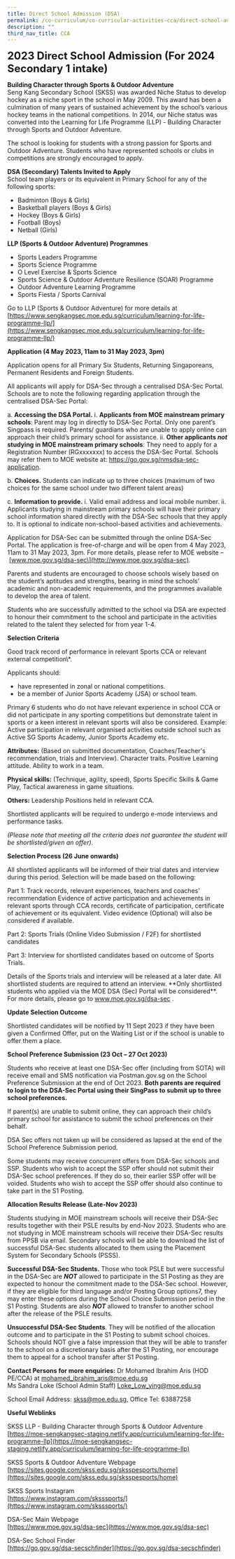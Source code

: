 ```yaml
---
title: Direct School Admission (DSA)
permalink: /co-curriculum/co-curricular-activities-cca/direct-school-admission-dsa/
description: ""
third_nav_title: CCA
---
```

**<font size="5">2023 Direct School Admission (For 2024 Secondary 1 intake)</font>**<br>

**Building Character through Sports &amp; Outdoor Adventure**<br>
Seng Kang Secondary School (SKSS) was awarded Niche Status to develop hockey as a niche sport in the school in May 2009. This award has been a culmination of many years of sustained achievement by the school’s various hockey teams in the national competitions. In 2014, our Niche status was converted into the Learning for Life Programme (LLP) - Building Character through Sports and Outdoor Adventure.

The school is looking for students with a strong passion for Sports and Outdoor Adventure. Students who have represented schools or clubs in competitions are strongly encouraged to apply.

**DSA (Secondary) Talents Invited to Apply**<br>
School team players or its equivalent in Primary School for any of the following sports:

*   Badminton (Boys &amp; Girls)
*   Basketball players (Boys &amp; Girls)
*   Hockey (Boys &amp; Girls)
*   Football (Boys)
*   Netball (Girls)

**LLP (Sports &amp; Outdoor Adventure) Programmes**&nbsp;&nbsp;&nbsp;&nbsp;&nbsp; &nbsp;&nbsp;

*   Sports Leaders Programme
*   Sports Science Programme
*   O Level Exercise &amp; Sports Science
*   Sports Science &amp; Outdoor Adventure Resilience (SOAR) Programme
*   Outdoor Adventure Learning Programme
*   Sports Fiesta / Sports Carnival

Go to LLP (Sports &amp; Outdoor Adventure) for more details at [https://www.sengkangsec.moe.edu.sg/curriculum/learning-for-life-programme-llp/](https://www.sengkangsec.moe.edu.sg/curriculum/learning-for-life-programme-llp/)
       

**Application (4 May 2023, 11am to 31 May 2023, 3pm)**

Application opens for all Primary Six Students, Returning Singaporeans, Permanent Residents and Foreign Students.

All applicants will apply for DSA-Sec through a centralised DSA-Sec Portal. Schools are to note the following regarding application through the centralised DSA-Sec Portal:

a. **Accessing the DSA Portal.** 
i. **Applicants from MOE mainstream primary schools**: Parent may log in directly to DSA-Sec Portal. Only one parent’s Singpass is required. Parents/ guardians who are unable to apply online can approach their child’s primary school for assistance. 
ii. **Other applicants *not* studying in MOE mainstream primary schools**: They need to apply for a Registration Number (RGxxxxxxx) to access the DSA-Sec Portal. Schools may refer them to MOE website at: https://go.gov.sg/nmsdsa-sec-application.

b. **Choices.** Students can indicate up to three choices (maximum of two choices for the same school under two different talent areas)

c. **Information to provide.** 
i. Valid email address and local mobile number. 
ii. Applicants studying in mainstream primary schools will have their primary school information shared directly with the DSA-Sec schools that they apply to. It is optional to indicate non-school-based activities and achievements.

Application for DSA-Sec can be submitted through the online DSA-Sec Portal. The application is free-of-charge and will be open from 4 May 2023, 11am to 31 May 2023, 3pm. For more details, please refer to MOE website –&nbsp;\[www.moe.gov.sg/dsa-sec\](http://www.moe.gov.sg/dsa-sec).

Parents and students are encouraged to choose schools wisely based on the student’s aptitudes and strengths, bearing in mind the schools’ academic and non-academic requirements, and the programmes available to develop the area of talent.

Students who are successfully admitted to the school via DSA are expected to honour their commitment to the school and participate in the activities related to the talent they selected for from year 1-4.&nbsp;

**Selection Criteria**

Good track record of performance in relevant Sports CCA or relevant external competition\\\*.

Applicants should:
- have represented in zonal or national competitions.
- be a member of Junior Sports Academy (JSA) or school team. 

Primary 6 students who do not have relevant experience in school CCA or did not participate in any sporting competitions but demonstrate talent in sports or a keen interest in relevant sports will also be considered. Example: Active participation in relevant organised activities outside school such as Active SG Sports Academy, Junior Sports Academy etc.

**Attributes:** (Based on submitted documentation, Coaches/Teacher's recommendation, trials and Interview). Character traits. Positive Learning attitude. Ability to work in a team.

**Physical skills:** (Technique, agility, speed), Sports Specific Skills &amp; Game Play, Tactical awareness in game situations.

**Others:** Leadership Positions held in relevant CCA.

Shortlisted applicants will be required to undergo e-mode interviews and performance tasks.

*(Please note that meeting all the criteria does not guarantee the student will be shortlisted/given an offer)*.

**Selection Process (26 June onwards)**

All shortlisted applicants will be informed of their trial dates and interview during this period. Selection will be made based on the following:

Part 1: Track records, relevant experiences, teachers and coaches' recommendation Evidence of active participation and achievements in relevant sports through CCA records, certificate of participation, certificate of achievement or its equivalent. Video evidence (Optional) will also be considered if available.&nbsp;

Part 2: Sports Trials (Online Video Submission / F2F) for shortlisted candidates&nbsp;

Part 3: Interview for shortlisted candidates based on outcome of Sports Trials.&nbsp;

Details of the Sports trials and interview will be released at a later date. All shortlisted students are required to attend an interview.&nbsp;\*\*Only shortlisted students who applied via the MOE DSA (Sec) Portal will be considered\*\*. For more details, please go to www.moe.gov.sg/dsa-sec .&nbsp;

**Update Selection Outcome**

Shortlisted candidates will be notified by 11 Sept 2023 if they have been given a Confirmed Offer, put on the Waiting List or if the school is unable to offer them a place.

**School Preference Submission (23 Oct – 27 Oct 2023)**

Students who receive at least one DSA-Sec offer (including from SOTA) will receive email and SMS notification via Postman.gov.sg on the School Preference Submission at the end of Oct 2023. **Both parents are required to login to the DSA-Sec Portal using their SingPass to submit up to three school preferences.**

If parent(s) are unable to submit online, they can approach their child’s primary school for assistance to submit the school preferences on their behalf.

DSA Sec offers not taken up will be considered as lapsed at the end of the School Preference Submission period.

Some students may receive concurrent offers from DSA-Sec schools and SSP. Students who wish to accept the SSP offer should not submit their DSA-Sec school preferences. If they do so, their earlier SSP offer will be voided. Students who wish to accept the SSP offer should also continue to take part in the S1 Posting.

**Allocation Results Release (Late-Nov 2023)** 

Students studying in MOE mainstream schools will receive their DSA-Sec results together with their PSLE results by end-Nov 2023. Students who are not studying in MOE mainstream schools will receive their DSA-Sec results from PPSB via email. Secondary schools will be able to download the list of successful DSA-Sec students allocated to them using the Placement System for Secondary Schools (PSSS). 

**Successful DSA-Sec Students.** Those who took PSLE but were successful in the DSA-Sec are ***NOT*** allowed to participate in the S1 Posting as they are expected to honour the commitment made to the DSA-Sec school. However, if they are eligible for third language and/or Posting Group options7, they may enter these options during the School Choice Submission period in the S1 Posting. Students are also ***NOT*** allowed to transfer to another school after the release of the PSLE results. 

**Unsuccessful DSA-Sec Students**. They will be notified of the allocation outcome and to participate in the S1 Posting to submit school choices. Schools should NOT give a false impression that they will be able to transfer to the school on a discretionary basis after the S1 Posting, nor encourage them to appeal for a school transfer after S1 Posting.
  
**Contact Persons for more enquiries:**
Dr Mohamed Ibrahim Aris (HOD PE/CCA) at [mohamed\_ibrahim\_aris@moe.edu.sg](mailto:mohamed_ibrahim_aris@moe.edu.sg)  
Ms Sandra Loke (School Admin Staff) 
[Loke\_Low\_ying@moe.edu.sg](mailto:Loke_Low_ying@moe.edu.sg)

School Email Address:&nbsp;[skss@moe.edu.sg](mailto:skss@moe.edu.sg), Office Tel: 63887258

  

**Useful Weblinks**


SKSS LLP - Building Character through Sports &amp; Outdoor Adventure<br>
[https://moe-sengkangsec-staging.netlify.app/curriculum/learning-for-life-programme-llp](https://moe-sengkangsec-staging.netlify.app/curriculum/learning-for-life-programme-llp)

  

SKSS Sports &amp; Outdoor Adventure Webpage<br>
[https://sites.google.com/skss.edu.sg/sksspesports/home](https://sites.google.com/skss.edu.sg/sksspesports/home)

  

SKSS Sports Instagram<br>
[https://www.instagram.com/sksssports/](https://www.instagram.com/sksssports/)

  

DSA-Sec Main Webpage<br>
[https://www.moe.gov.sg/dsa-sec](https://www.moe.gov.sg/dsa-sec)

  

DSA-Sec School Finder<br>
[https://go.gov.sg/dsa-secschfinder](https://go.gov.sg/dsa-secschfinder)